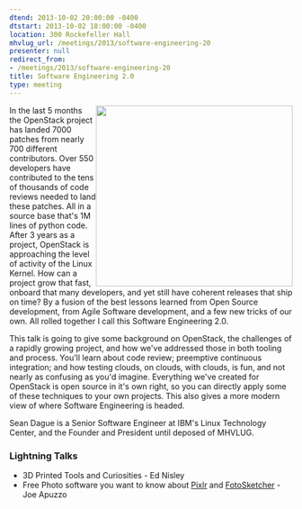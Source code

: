 ```yaml
---
dtend: 2013-10-02 20:00:00 -0400
dtstart: 2013-10-02 18:00:00 -0400
location: 300 Rockefeller Hall
mhvlug_url: /meetings/2013/software-engineering-20
presenter: null
redirect_from:
- /meetings/2013/software-engineering-20
title: Software Engineering 2.0
type: meeting
---
```



<img alt="" src="/sites/default/files/screenshot_100_0.png" style="width: 350px; height: 321px; float: right;" />In the last 5 months the OpenStack project has landed 7000 patches from nearly 700 different contributors. Over 550 developers have contributed to the tens of thousands of code reviews needed to land these patches. All in a source base that's 1M lines of python code. After 3 years as a project, OpenStack is approaching the level of activity of the Linux Kernel. How can a project grow that fast, onboard that many developers, and yet still have coherent releases that ship on time? By a fusion of the best lessons learned from Open Source development, from Agile Software development, and a few new tricks of our own. All rolled together I call this Software Engineering 2.0.

This talk is going to give some background on OpenStack, the challenges of a rapidly growing project, and how we've addressed those in both tooling and process. You'll learn about code review; preemptive continuous integration; and how testing clouds, on clouds, with clouds, is fun, and not nearly as confusing as you'd imagine. Everything we've created for OpenStack is open source in it's own right, so you can directly apply some of these techniques to your own projects. This also gives a more modern view of where Software Engineering is headed.

Sean Dague is a Senior Software Engineer at IBM's Linux Technology Center, and the Founder and President until deposed of MHVLUG.

### Lightning Talks
- 3D Printed Tools and Curiosities - Ed Nisley
- Free Photo software you want to know about [Pixlr](http://pixlr.com/) and [FotoSketcher](http://www.fotosketcher.com) - Joe Apuzzo